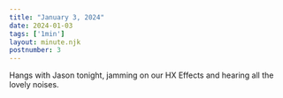 ```yaml
---
title: "January 3, 2024"
date: 2024-01-03
tags: ['1min']
layout: minute.njk
postnumber: 3
---
```



Hangs with Jason tonight, jamming on our HX Effects and hearing all the lovely noises. 




